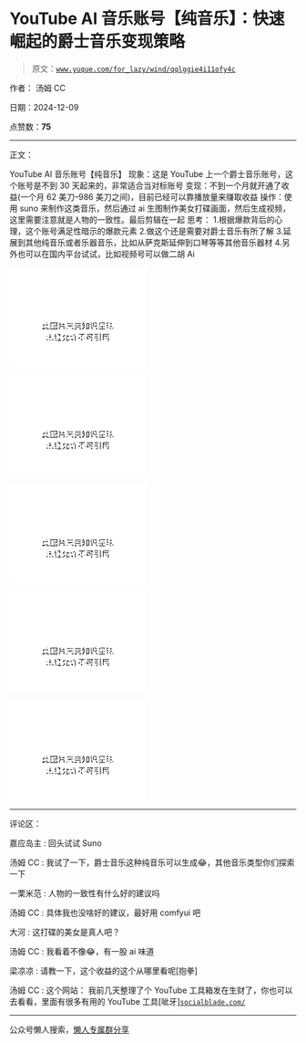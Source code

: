 # YouTube AI 音乐账号【纯音乐】：快速崛起的爵士音乐变现策略

> 原文：[`www.yuque.com/for_lazy/wind/qqlggie4i11ofy4c`](https://www.yuque.com/for_lazy/wind/qqlggie4i11ofy4c)

作者： 汤姆 CC

日期：2024-12-09

点赞数：**75**

* * *

正文：

YouTube AI 音乐账号【纯音乐】 现象：这是 YouTube 上一个爵士音乐账号，这个账号是不到 30 天起来的，非常适合当对标账号
变现：不到一个月就开通了收益(一个月 62 美刀–986 美刀之间)，目前已经可以靠播放量来赚取收益
操作：使用 suno 来制作这类音乐，然后通过 ai 生图制作美女打碟画面，然后生成视频，这里需要注意就是人物的一致性。最后剪辑在一起 思考：
1.根据爆款背后的心理，这个账号满足性暗示的爆款元素 2.做这个还是需要对爵士音乐有所了解
3.延展到其他纯音乐或者乐器音乐，比如从萨克斯延伸到口琴等等其他音乐器材 4.另外也可以在国内平台试试，比如视频号可以做二胡 Ai

![](img/f8898e32f86fa28fe6ffe40515ab43be.png "None")

![](img/5e6cfc8d03860f493104d284074c06c1.png "None")

![](img/c537253e84acd49acdf6ab54bea8898e.png "None")

![](img/cb9ebdb53eae2731d1b15022945b7baf.png "None")

![](img/074cf7130c0cf0577c2fdd95760a6c77.png "None")

* * *

评论区：

嘉应岛主 : 回头试试 Suno

汤姆 CC : 我试了一下，爵士音乐这种纯音乐可以生成😂，其他音乐类型你们探索一下

一栗米范 : 人物的一致性有什么好的建议吗

汤姆 CC : 具体我也没啥好的建议，最好用 comfyui 吧

大河 : 这打碟的美女是真人吧？

汤姆 CC : 我看着不像😂，有一股 ai 味道

梁凉凉 : 请教一下，这个收益的这个从哪里看呢[抱拳]

汤姆 CC : 这个网站：
我前几天整理了个 YouTube 工具箱发在生财了，你也可以去看看，里面有很多有用的 YouTube 工具[呲牙][`socialblade.com/`](https://socialblade.com/)

* * *

公众号懒人搜索，[懒人专属群分享](https://lazybook.fun/#/blog/group)